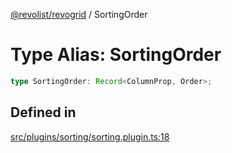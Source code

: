 [@revolist/revogrid](README.md) / SortingOrder

# Type Alias: SortingOrder

```ts
type SortingOrder: Record<ColumnProp, Order>;
```

## Defined in

[src/plugins/sorting/sorting.plugin.ts:18](https://github.com/revolist/revogrid/blob/2ea7abe619348281bd56e0a8ea657ffef9c19154/src/plugins/sorting/sorting.plugin.ts#L18)
